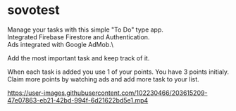 # sovotest

Manage your tasks with this simple "To Do" type app.\
Integrated Firebase Firestore and Authentication.\
Ads integrated with Google AdMob.\

Add the most important task and keep track of it.

When each task is added you use 1 of your points. You have 3 points initialy.
Claim more points by watching ads and add more task to your list.


https://user-images.githubusercontent.com/102230466/203615209-47e07863-eb21-42bd-994f-6d21622bd5e1.mp4

